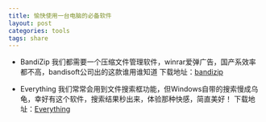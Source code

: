 ```yaml
---
title: 愉快使用一台电脑的必备软件
layout: post
categories: tools
tags: share
---
```

* BandiZip
  我们都需要一个压缩文件管理软件，winrar爱弹广告，国产系效率都不高，bandisoft公司出的这款谁用谁知道
  下载地址：[bandizip](http://www.bandisoft.com/)
  
* Everything
  我们常常会用到文件搜索框功能，但Windows自带的搜索慢成乌龟，幸好有这个软件，搜索结果秒出来，体验那种快感，简直美好！
  下载地址：[Everything](https://www.voidtools.com/zh-cn/)